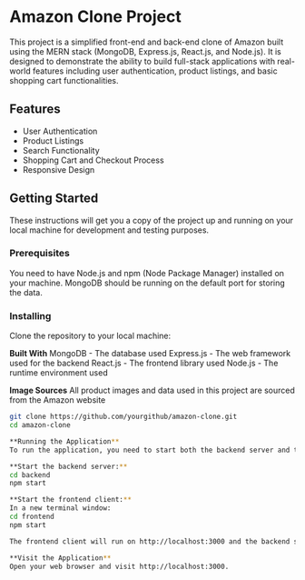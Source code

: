 # Amazon Clone Project

This project is a simplified front-end and back-end clone of Amazon built using the MERN stack (MongoDB, Express.js, React.js, and Node.js). It is designed to demonstrate the ability to build full-stack applications with real-world features including user authentication, product listings, and basic shopping cart functionalities.

## Features

- User Authentication
- Product Listings
- Search Functionality
- Shopping Cart and Checkout Process
- Responsive Design

## Getting Started

These instructions will get you a copy of the project up and running on your local machine for development and testing purposes.

### Prerequisites

You need to have Node.js and npm (Node Package Manager) installed on your machine. MongoDB should be running on the default port for storing the data.

### Installing

Clone the repository to your local machine:

**Built With**
MongoDB - The database used
Express.js - The web framework used for the backend
React.js - The frontend library used
Node.js - The runtime environment used


**Image Sources**
All product images and data used in this project are sourced from the Amazon website 

```bash
git clone https://github.com/yourgithub/amazon-clone.git
cd amazon-clone

**Running the Application**
To run the application, you need to start both the backend server and the frontend client.

**Start the backend server:**
cd backend
npm start

**Start the frontend client:**
In a new terminal window:
cd frontend
npm start

The frontend client will run on http://localhost:3000 and the backend server on http://localhost:5000.

**Visit the Application**
Open your web browser and visit http://localhost:3000.



